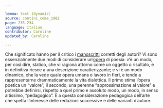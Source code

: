 ```yaml
---

lemma: text (dynamic)
source: contini_come_1982
page: 233-234
language: Italian
contributor: Caroline
updated_by: Caroline

---
```


Che significato hanno per il critico i [manoscritti](manuscript.html) corretti degli autori? Vi sono essenzialmente due modi di considerare un’[opera](work.html) di poesia: v’è un modo, per così dire, statico, che vi ragiona attorno come un oggetto o risultato, e in definitiva riesce a una descrizione caratterizzante; e vi è un modo dinamico, che la vede quale opera umana o lavoro in fieri, e tende a rappresentarne drammaticamente la vita dialettica. Il primo stima l’opera poetica un “valore”; il secondo, una perenne “approssimazione al valore” e potrebbe definirsi, rispetto a quel primo e assoluto modo, un modo, in senso altissimo, “pedagogico”. È a questa considerazione pedagogica dell’arte che spetta l’interesse delle redazioni successive e delle varianti d’autore.
